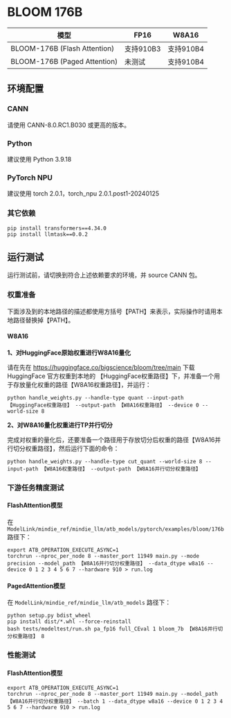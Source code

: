 # BLOOM 176B

| 模型                         | FP16      | W8A16     |
| ---------------------------- | --------- | --------- |
| BLOOM-176B (Flash Attention) | 支持910B3 | 支持910B4 |
| BLOOM-176B (Paged Attention) | 未测试    | 支持910B4 |

## 环境配置

### CANN

请使用 CANN-8.0.RC1.B030 或更高的版本。

### Python

建议使用 Python 3.9.18

### PyTorch NPU

建议使用 torch 2.0.1，torch_npu 2.0.1.post1-20240125

### 其它依赖

```shell
pip install transformers==4.34.0
pip install llmtask==0.0.2
```

## 运行测试

运行测试前，请切换到符合上述依赖要求的环境，并 source CANN 包。

### 权重准备

下面涉及到的本地路径的描述都使用方括号【PATH】来表示，实际操作时请用本地路径替换掉【PATH】。

#### W8A16

**1、对HuggingFace原始权重进行W8A16量化**

请在先在 https://huggingface.co/bigscience/bloom/tree/main 下载 HuggingFace 官方权重到本地的 【HuggingFace权重路径】下，并准备一个用于存放量化权重的路径【W8A16权重路径】，并运行：

```shell
python handle_weights.py --handle-type quant --input-path 【HuggingFace权重路径】 --output-path 【W8A16权重路径】 --device 0 --world-size 8
```

**2、对W8A16量化权重进行TP并行切分**

完成对权重的量化后，还要准备一个路径用于存放切分后权重的路径【W8A16并行切分权重路径】，然后运行下面的命令：

```shell
python handle_weights.py --handle-type cut_quant --world-size 8 --input-path 【W8A16权重路径】 --output-path 【W8A16并行切分权重路径】
```

### 下游任务精度测试

#### FlashAttention模型

在 `ModelLink/mindie_ref/mindie_llm/atb_models/pytorch/examples/bloom/176b` 路径下：

```shell
export ATB_OPERATION_EXECUTE_ASYNC=1
torchrun --nproc_per_node 8 --master_port 11949 main.py --mode precision --model_path 【W8A16并行切分权重路径】 --data_dtype w8a16 --device 0 1 2 3 4 5 6 7 --hardware 910 > run.log
```

#### PagedAttention模型

在 `ModelLink/mindie_ref/mindie_llm/atb_models` 路径下：

```shell
python setup.py bdist_wheel
pip install dist/*.whl --force-reinstall
bash tests/modeltest/run.sh pa_fp16 full_CEval 1 bloom_7b 【W8A16并行切分权重路径】 8
```

### 性能测试

#### FlashAttention模型

```shell
export ATB_OPERATION_EXECUTE_ASYNC=1
torchrun --nproc_per_node 8 --master_port 11949 main.py --model_path 【W8A16并行切分权重路径】 --batch 1 --data_dtype w8a16 --device 0 1 2 3 4 5 6 7 --hardware 910 > run.log
```

